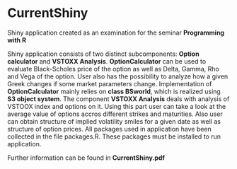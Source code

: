 # CurrentShiny

Shiny application created as an examination for the seminar **Programming with R**

Shiny application consists of two distinct subcomponents: **Option calculator** and **VSTOXX Analysis**. **OptionCalculator** can be used to evaluate Black-Scholes price of the option as well
as Delta, Gamma, Rho and Vega of the option. User also has the possibility to
analyze how a given Greek changes if some market parameters change. Implementation of **OptionCalculator** mainly relies on **class BSworld**, which is realized using **S3 object system**.
The component **VSTOXX Analysis** deals with analysis of VSTOOX index and
options on it. Using this part user can take a look at the average value of
options accros different strikes and maturities. Also user can obtain structure
of implied volatility smiles for a given date as well as structure of option prices.
All packages used in application have been collected in the file packages.R.
These packages must be installed to run application.


Further information can be found in **CurrentShiny.pdf**
